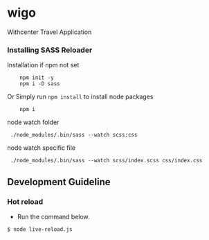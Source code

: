 # wigo
Withcenter Travel Application





### Installing SASS Reloader

Installation if npm not set
```
    npm init -y
    npm i -D sass
```
Or Simply run `npm install` to install node packages
```
    npm i
```

node watch folder
```
 ./node_modules/.bin/sass --watch scss:css
```
node watch specific file
```
 ./node_modules/.bin/sass --watch scss/index.scss css/index.css
```


## Development Guideline

### Hot reload

* Run the command below.

```
$ node live-reload.js
```

